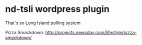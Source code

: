 # nd-tsli wordpress plugin
That's so Long Island polling system

Pizza Smackdown: http://projects.newsday.com/lifestyle/pizza-smackdown/
